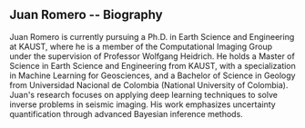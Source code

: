 ## Juan Romero -- Biography

Juan Romero is currently pursuing a Ph.D. in Earth Science and Engineering at KAUST, where he is a member of the Computational Imaging Group under the supervision of Professor Wolfgang Heidrich. He holds a Master of Science in Earth Science and Engineering from KAUST, with a specialization in Machine Learning for Geosciences, and a Bachelor of Science in Geology from Universidad Nacional de Colombia (National University of Colombia). Juan's research focuses on applying deep learning techniques to solve inverse problems in seismic imaging. His work emphasizes uncertainty quantification through advanced Bayesian inference methods.






